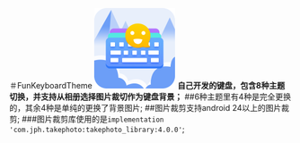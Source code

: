 ＃FunKeyboardTheme
![](https://github.com/gaofeng7777/FunKeyboardTheme/blob/master/app/src/main/res/mipmap-xxhdpi/ic_launcher.png)
**自己开发的键盘，包含8种主题切换，并支持从相册选择图片裁切作为键盘背景；**
##6种主题里有4种是完全更换的，其余4种是单纯的更换了背景图片;
##图片裁剪支持android 24以上的图片裁剪;
###图片裁剪库使用的是`implementation 'com.jph.takephoto:takephoto_library:4.0.0'`;

